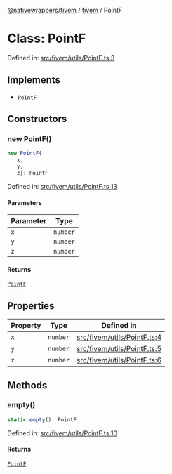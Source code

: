 [@nativewrappers/fivem](../../README.md) / [fivem](../README.md) / PointF

# Class: PointF

Defined in: [src/fivem/utils/PointF.ts:3](https://github.com/nativewrappers/nativewrappers/blob/bed19baaeaf131ae08126ef8189b9b3d2beb3a28/src/fivem/utils/PointF.ts#L3)

## Implements

- [`PointF`](PointF.md)

## Constructors

### new PointF()

```ts
new PointF(
   x, 
   y, 
   z): PointF
```

Defined in: [src/fivem/utils/PointF.ts:13](https://github.com/nativewrappers/nativewrappers/blob/bed19baaeaf131ae08126ef8189b9b3d2beb3a28/src/fivem/utils/PointF.ts#L13)

#### Parameters

| Parameter | Type |
| ------ | ------ |
| `x` | `number` |
| `y` | `number` |
| `z` | `number` |

#### Returns

[`PointF`](PointF.md)

## Properties

| Property | Type | Defined in |
| ------ | ------ | ------ |
| <a id="x-1"></a> `x` | `number` | [src/fivem/utils/PointF.ts:4](https://github.com/nativewrappers/nativewrappers/blob/bed19baaeaf131ae08126ef8189b9b3d2beb3a28/src/fivem/utils/PointF.ts#L4) |
| <a id="y-1"></a> `y` | `number` | [src/fivem/utils/PointF.ts:5](https://github.com/nativewrappers/nativewrappers/blob/bed19baaeaf131ae08126ef8189b9b3d2beb3a28/src/fivem/utils/PointF.ts#L5) |
| <a id="z-1"></a> `z` | `number` | [src/fivem/utils/PointF.ts:6](https://github.com/nativewrappers/nativewrappers/blob/bed19baaeaf131ae08126ef8189b9b3d2beb3a28/src/fivem/utils/PointF.ts#L6) |

## Methods

### empty()

```ts
static empty(): PointF
```

Defined in: [src/fivem/utils/PointF.ts:10](https://github.com/nativewrappers/nativewrappers/blob/bed19baaeaf131ae08126ef8189b9b3d2beb3a28/src/fivem/utils/PointF.ts#L10)

#### Returns

[`PointF`](PointF.md)
